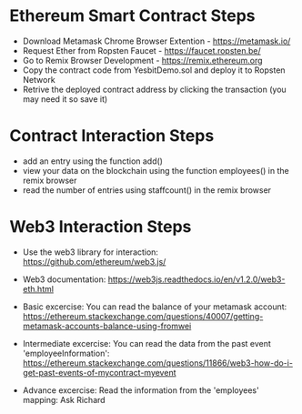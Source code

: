 
# Ethereum Smart Contract Steps

- Download Metamask Chrome Browser Extention - https://metamask.io/
- Request Ether from Ropsten Faucet - https://faucet.ropsten.be/
- Go to Remix Browser Development - https://remix.ethereum.org
- Copy the contract code from YesbitDemo.sol and deploy it to Ropsten Network 
- Retrive the deployed contract address by clicking the transaction (you may need it so save it)

# Contract Interaction Steps

- add an entry using the function add()
- view your data on the blockchain using the function employees() in the remix browser
- read the number of entries using staffcount() in the remix browser

# Web3 Interaction Steps 

- Use the web3 library for interaction: https://github.com/ethereum/web3.js/
- Web3 documentation: https://web3js.readthedocs.io/en/v1.2.0/web3-eth.html

- Basic excercise: You can read the balance of your metamask account: https://ethereum.stackexchange.com/questions/40007/getting-metamask-accounts-balance-using-fromwei
- Intermediate excercise: You can read the data from the past event 'employeeInformation': https://ethereum.stackexchange.com/questions/11866/web3-how-do-i-get-past-events-of-mycontract-myevent
- Advance excercise: Read the information from the 'employees' mapping: Ask Richard 